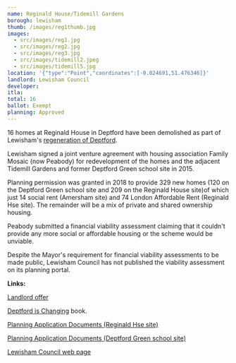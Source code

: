 ```yaml
---
name: Reginald House/Tidemill Gardens
borough: lewisham
thumb: /images/reg1thumb.jpg
images:
  - src/images/reg1.jpg
  - src/images/reg2.jpg
  - src/images/reg3.jpg
  - src/images/tidemill2.jpeg
  - src/images/tidemill5.jpg
location: '{"type":"Point","coordinates":[-0.024691,51.476346]}'
landlord: Lewisham Council
developer:
itla:
total: 16
ballot: Exempt
planning: Approved
---
```

16 homes at Reginald House in Deptford have been demolished as part of Lewisham's [regeneration of Deptford](https://lewisham.gov.uk/tidemill). 

Lewisham signed a joint venture agreement with housing association Family Mosaic (now Peabody) for redevelopment of the homes and the adjacent Tidemill Gardens and former Deptford Green school site in 2015.

Planning permission was granted in 2018 to provide 329 new homes (120 on the Deptford Green school site and 209 on the Reginald House site)of which just 14 social rent (Amersham site) and 74 London Affordable Rent (Reginald Hse site). The remainder will be a mix of private and shared ownership housing. 

Peabody submitted a financial viability assessment claiming that it couldn't provide any more social or affordable housing or the scheme would be unviable.

Despite the Mayor's requirement for financial viability assessments to be made public, Lewisham Council has not published the viability assessment on its planning portal.


__Links:__

[Landlord offer](http://councilmeetings.lewisham.gov.uk/documents/s67637/Appendix%20A%20-%20Achilles%20Street%20Landlord%20Offer.pdf)

[Deptford is Changing](https://www.yumpu.com/en/document/view/63260301/deptford-is-changing-a-creative-exploration-of-gentrification) book.

[Planning Application Documents (Reginald Hse site)](https://planning.lewisham.gov.uk/online-applications/applicationDetails.do?activeTab=documents&keyVal=_LEWIS_DCAPR_82154)

[Planning Application Documents (Deptford Green school site)](https://planning.lewisham.gov.uk/online-applications/applicationDetails.do?activeTab=documents&keyVal=_LEWIS_DCAPR_82142)

[Lewisham Council web page](https://lewisham.gov.uk/tidemill)
